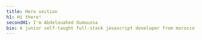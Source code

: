 ```yaml
---
title: Hero section
h1: Hi there!
secondH1: I'm Abdelouahed Oumoussa
bio: A junior self-taught full-stack javascript developer from morocco, My journey started from 2020. Coding is a passion first before it becomes a profession. I always enjoy building and developing web apps. A list of all my side projects could be found over <a class="github-link" href="https://github.com/oumoussa98/My-projects-list" target="_blank" > here <VIcon class="github-link__icon" scale="1.2" name="oi-link-external" /></a>
---
```

